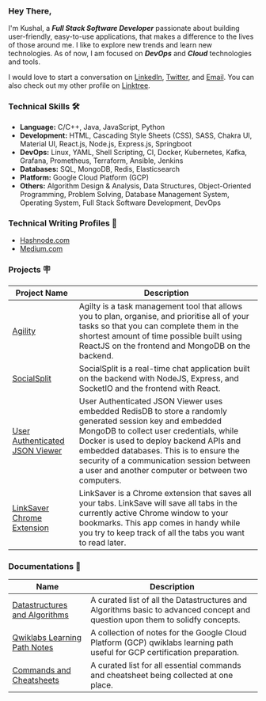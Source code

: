 <!-- ![Kushal's GitHub Banner](./assets/TopBanner.png)     -->

<!-- <p align="center">
    <a href="https://www.linkedin.com/in/thisiskushalgupta/">
        <img src="https://img.shields.io/badge/Linkedin-%230077B5.svg?style=for-the-badge&logo=linkedin&logoColor=white" alt="Linkedin" />
    </a>
    <a href="https://twitter.com/thisis_kushal">
        <img src="https://img.shields.io/badge/-Twitter-%231DA1F2.svg?style=for-the-badge&logo=Twitter&logoColor=white" alt="Twitter" />
    </a>
    <a href="mailto:guptakushal070@gmail.com">
        <img src="https://img.shields.io/badge/Email-D14836?style=for-the-badge&logo=MAIL.RU&logoColor=white" alt="Gmail" />
    </a>
</p>  -->

<!-- <img width="30%" align="right" src="./assets/workbench.svg">    -->

### Hey There, 

I'm Kushal, a ***Full Stack Software Developer*** passionate about building user-friendly, easy-to-use applications, that makes a difference to the lives of those around me. I like to explore new trends and learn new technologies. As of now, I am focused on ***DevOps*** and ***Cloud*** technologies and tools.     

I would love to start a conversation on [LinkedIn](https://www.linkedin.com/in/thisiskushalgupta/), [Twitter](https://twitter.com/thisis_kushal), and [Email](mailto:guptakushal070@gmail.com). You can also check out my other profile on [Linktree](https://linktr.ee/thisiskushalgupta).    

### Technical Skills 🛠

- **Language:** C/C++, Java, JavaScript, Python
- **Development:** HTML, Cascading Style Sheets (CSS), SASS, Chakra UI, Material UI, React.js, Node.js, Express.js, Springboot
- **DevOps:** Linux, YAML, Shell Scripting, CI, Docker, Kubernetes, Kafka, Grafana, Prometheus, Terraform, Ansible, Jenkins
- **Databases:** SQL, MongoDB, Redis, Elasticsearch
- **Platform:** Google Cloud Platform (GCP)
- **Others:** Algorithm Design & Analysis, Data Structures, Object-Oriented Programming, Problem Solving, Database Management System, Operating System, Full Stack Software Development, DevOps

### Technical Writing Profiles 📃
- [Hashnode.com](https://thisiskushal.hashnode.dev/)
- [Medium.com](https://thisiskushalgupta.medium.com/)
<!-- - [Dev.to](https://dev.to/) -->

### Projects 🪧  

| Project Name | Description |
| -- | -- |
| [Agility](https://github.com/thisiskushal31/Agility) | Agilty is a task management tool that allows you to plan, organise, and prioritise all of your tasks so that you can complete them in the shortest amount of time possible built using ReactJS on the frontend and MongoDB on the backend. |
| [SocialSplit](https://github.com/thisiskushal31/SocialSplit) | SocialSplit is a real-time chat application built on the backend with NodeJS, Express, and SocketIO and the frontend with React. |
| [User Authenticated JSON Viewer](https://github.com/thisiskushal31/User-Authenticated-JSON-Viewer) | User Authenticated JSON Viewer uses embedded RedisDB to store a randomly generated session key and embedded MongoDB to collect user credentials, while Docker is used to deploy backend APIs and embedded databases. This is to ensure the security of a communication session between a user and another computer or between two computers. |
| [LinkSaver Chrome Extension](https://github.com/thisiskushal31/link-saver-extension)  | LinkSaver is a Chrome extension that saves all your tabs. LinkSave will save all tabs in the currently active Chrome window to your bookmarks. This app comes in handy while you try to keep track of all the tabs you want to read later. |

### Documentations 📝  

| Name | Description |
| -- | -- |
| [Datastructures and Algorithms](https://github.com/thisiskushal31/Datastructures-and-Algorithms) | A curated list of all the Datastructures and Algorithms basic to advanced concept and question upon them to solidfy concepts. |
| [Qwiklabs Learning Path Notes](https://github.com/thisiskushal31/Qwiklabs-Learning-Path-Notes) | A collection of notes for the Google Cloud Platform (GCP) qwiklabs learning path useful for GCP certification preparation. |
| [Commands and Cheatsheets](https://github.com/thisiskushal31/Commands-and-Cheatsheets) | A curated list for all essential commands and cheatsheet being collected at one place. |
